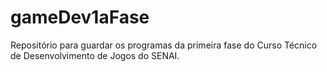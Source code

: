 # gameDev1aFase
Repositório para guardar os programas da primeira fase do Curso Técnico de Desenvolvimento de Jogos do SENAI.
